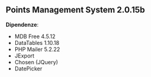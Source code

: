 <B><h2>Points Management System 2.0.15b</B></h2>



<b>Dipendenze</b>:<br><ul>
<li>MDB Free 4.5.12
<li>DataTables 1.10.18
<li>PHP Mailer 5.2.22
<li>JExport
<li>Chosen (JQuery)
<li>DatePicker

</ul>
